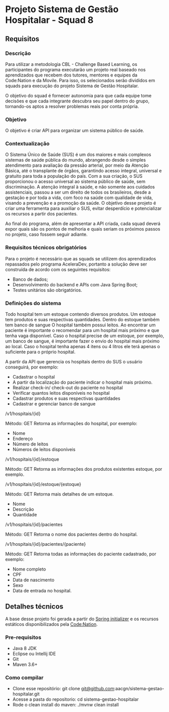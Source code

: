 # Projeto Sistema de Gestão Hospitalar - Squad 8

## Requisitos

### Descrição

Para utilizar a metodologia CBL - Challenge Based Learning, os participantes do programa executarão um projeto real baseado nos aprendizados que recebem dos tutores, mentores e equipes da Code:Nation e da Movile. Para isso, os selecionados serão divididos em squads para execução do projeto Sistema de Gestão Hospitalar.

O objetivo do squad é fornecer autonomia para que cada equipe tome decisões e que cada integrante descubra seu papel dentro do grupo, tornando-os aptos a resolver problemas reais por conta própria.

### Objetivo

O objetivo é criar API para organizar um sistema público de saúde.

### Contextualização

O Sistema Único de Saúde (SUS) é um dos maiores e mais complexos sistemas de saúde pública do mundo, abrangendo desde o simples atendimento para avaliação da pressão arterial, por meio da Atenção Básica, até o transplante de órgãos, garantindo acesso integral, universal e gratuito para toda a população do país. Com a sua criação, o SUS proporcionou o acesso universal ao sistema público de saúde, sem discriminação. A atenção integral à saúde, e não somente aos cuidados assistenciais, passou a ser um direito de todos os brasileiros, desde a gestação e por toda a vida, com foco na saúde com qualidade de vida, visando a prevenção e a promoção da saúde. O objetivo desse projeto é criar uma ferramenta para auxiliar o SUS, evitar desperdício e potencializar os recursos a partir dos pacientes.

Ao final do programa, além de apresentar a API criada, cada squad deverá expor quais são os pontos de melhoria e quais seriam os próximos passos no projeto, caso fossem seguir adiante.

### Requisitos técnicos obrigatórios

Para o projeto é necessário que as squads se utilizem dos aprendizados repassados pelo programa AceleraDev, portanto a solução deve ser construída de acordo com os seguintes requisitos:

* Banco de dados;
* Desenvolvimento do backend e APIs com Java Spring Boot;
* Testes unitários são obrigatórios.

### Definições do sistema

Todo hospital tem um estoque contendo diversos produtos.
Um estoque tem produtos e suas respectivas quantidades.
Dentro do estoque também tem banco de sangue
O hospital também possui leitos.
Ao encontrar um paciente é importante o recomendar para um hospital mais próximo e que tenha vaga disponível.
Caso o hospital precise de um estoque, por exemplo, um banco de sangue, é importante fazer o envio do hospital mais próximo ao local.
Caso o hospital tenha apenas 4 itens ou 4 litros ele terá apenas o suficiente para o próprio hospital.

A partir da API que gerencia os hospitais dentro do SUS o usuário conseguirá, por exemplo:

* Cadastrar o hospital
* A partir da localização do paciente indicar o hospital mais próximo.
* Realizar check-in/ check-out do paciente no hospital
* Verificar quantos leitos disponíveis no hospital
* Cadastrar produtos e suas respectivas quantidades
* Cadastrar e gerenciar banco de sangue

/v1/hospitais/{id}

Método: GET Retorna as informações do hospital, por exemplo:

* Nome
* Endereço
* Número de leitos
* Números de leitos disponíveis

/v1/hospitais/{id}/estoque

Método: GET Retorna as informações dos produtos existentes estoque, por exemplo.

/v1/hospitais/{id}/estoque/{estoque}

Método: GET Retorna mais detalhes de um estoque.

* Nome
* Descrição
* Quantidade

/v1/hospitais/{id}/pacientes

Método: GET Retorna o nome dos pacientes dentro do hospital.

/v1/hospitais/{id}/pacientes/{paciente}

Método: GET Retorna todas as informações do paciente cadastrado, por exemplo:

* Nome completo
* CPF
* Data de nascimento
* Sexo
* Data de entrada no hospital.

## Detalhes técnicos

A base desse projeto foi gerada a partir do [Spring initializer](https://start.spring.io/) e os
recursos estáticos disponibilizados pela [Code:Nation](https://www.codenation.com.br/).

### Pre-requisitos

* Java 8 JDK
* Eclipse ou Intellij IDE
* Git
* Maven 3.6+

### Como compilar

* Clone esse repositório: git clone git@github.com:aacgn/sistema-gestao-hospitalar.git
* Acesse a pasta do repositorio: cd sistema-gestao-hospitalar
* Rode o clean install do maven: ./mvnw clean install